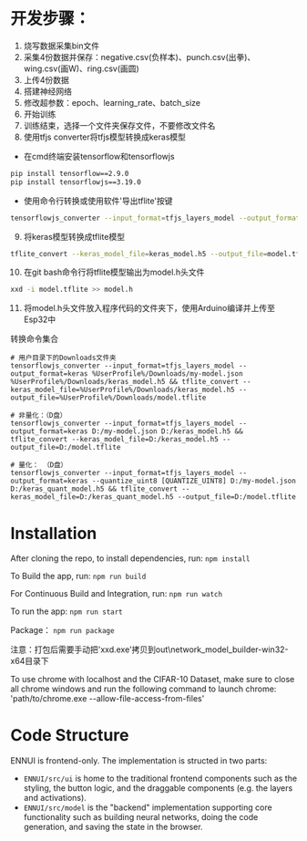 # 开发步骤：
1. 烧写数据采集bin文件
2. 采集4份数据并保存：negative.csv(负样本)、punch.csv(出拳)、wing.csv(画W)、ring.csv(画圆)
3. 上传4份数据
4. 搭建神经网络
5. 修改超参数：epoch、learning_rate、batch_size
6. 开始训练
7. 训练结束，选择一个文件夹保存文件，不要修改文件名
8. 使用tfjs converter将tfjs模型转换成keras模型
  - 在cmd终端安装tensorflow和tensorflowjs
  ```bash
  pip install tensorflow==2.9.0
  pip install tensorflowjs==3.19.0
  ```
  - 使用命令行转换或使用软件'导出tflite'按键
  ```bash
  tensorflowjs_converter --input_format=tfjs_layers_model --output_format=keras ./my-model.json ./keras_model.h5
  ```
9. 将keras模型转换成tflite模型
  ```bash
  tflite_convert --keras_model_file=keras_model.h5 --output_file=model.tflite
  ```
10.  在git bash命令行将tflite模型输出为model.h头文件
  ```bash
  xxd -i model.tflite >> model.h
  ```
11.  将model.h头文件放入程序代码的文件夹下，使用Arduino编译并上传至Esp32中
    

转换命令集合
```
# 用户目录下的Downloads文件夹
tensorflowjs_converter --input_format=tfjs_layers_model --output_format=keras %UserProfile%/Downloads/my-model.json %UserProfile%/Downloads/keras_model.h5 && tflite_convert --keras_model_file=%UserProfile%/Downloads/keras_model.h5 --output_file=%UserProfile%/Downloads/model.tflite

# 非量化：（D盘）
tensorflowjs_converter --input_format=tfjs_layers_model --output_format=keras D:/my-model.json D:/keras_model.h5 && tflite_convert --keras_model_file=D:/keras_model.h5 --output_file=D:/model.tflite

# 量化： （D盘）
tensorflowjs_converter --input_format=tfjs_layers_model --output_format=keras --quantize_uint8 [QUANTIZE_UINT8] D:/my-model.json D:/keras_quant_model.h5 && tflite_convert --keras_model_file=D:/keras_quant_model.h5 --output_file=D:/model.tflite

```

# Installation
After cloning the repo, to install dependencies, run:
`npm install`

To Build the app, run:
`npm run build`

For Continuous Build and Integration, run:
`npm run watch`

To run the app:
`npm run start`

Package：
`npm run package`

注意：打包后需要手动把'xxd.exe'拷贝到out\network_model_builder-win32-x64目录下


To use chrome with localhost and the CIFAR-10 Dataset, make sure to close
all chrome windows and run the following command to launch chrome:
'path/to/chrome.exe --allow-file-access-from-files'

# Code Structure
ENNUI is frontend-only. The implementation is structed in two parts:
- `ENNUI/src/ui` is home to the traditional frontend components such as the styling, the button logic, and the draggable components (e.g. the layers and activations).
- `ENNUI/src/model` is the "backend" implementation supporting core functionality such as building neural networks, doing the code generation, and saving the state in the browser. 


